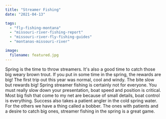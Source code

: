 ```yaml
---
title: "Streamer Fishing"
date: "2021-04-13"

tags:
  - "fly-fishing-montana"
  - "missouri-river-fishing-report"
  - "missouri-river-fly-fishing-guides"
  - "montanas-missouri-river"

image:
  filename: featured.jpg
---
```


Spring is the time to throw streamers. It's also a good time to catch those big weary brown trout. If you put in some time in the spring, the rewards are big! The first trip out this year was normal, cool and windy. The bite slow but rewards big! Spring streamer fishing is certainly not for everyone. You must really slow down your presentation, boat speed and position is critical. Most big fish that come to my net are because of small details, boat control is everything. Success also takes a patient angler in the cold spring water. For the others we have a thing called a bobber. The ones with patients and a desire to catch big ones, streamer fishing in the spring is a great game.
